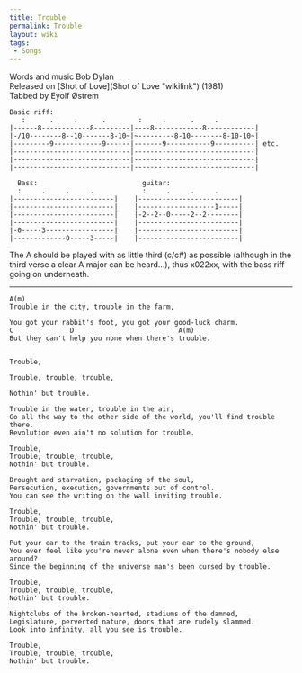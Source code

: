 ```yaml
---
title: Trouble
permalink: Trouble
layout: wiki
tags:
 - Songs
---
```


Words and music Bob Dylan  
Released on [Shot of Love](Shot of Love "wikilink") (1981)  
Tabbed by Eyolf Østrem

    Basic riff:
       :      .     .      .        :     .      .     .
    |------8------------8---------|----8------------8------------|
    |-/10--------8--10-------8-10~|~---------8-10--------8-10-10~|
    |---------9------------9------|-------9-----------9----------| etc.
    |-----------------------------|------------------------------|
    |-----------------------------|------------------------------|
    |-----------------------------|------------------------------|

      Bass:                          guitar:
      :     .     .     .            :     .     .     .
    |-------------------------|    |-------------------------|
    |-------------------------|    |-------------------1-----|
    |-------------------------|    |-2--2--0-----2--2--------|
    |-------------------------|    |-------------------------|
    |-0-----3-----------------|    |-------------------------|
    |-------------0-----3-----|    |-------------------------|

The A should be played with as little third (c/c\#) as possible
(although in the third verse a clear A major can be heard...), thus
x022xx, with the bass riff going on underneath.

* * * * *

    A(m)
    Trouble in the city, trouble in the farm,

    You got your rabbit's foot, you got your good-luck charm.
    C              D                          A(m)
    But they can't help you none when there's trouble.


    Trouble,

    Trouble, trouble, trouble,

    Nothin' but trouble.

    Trouble in the water, trouble in the air,
    Go all the way to the other side of the world, you'll find trouble there.
    Revolution even ain't no solution for trouble.

    Trouble,
    Trouble, trouble, trouble,
    Nothin' but trouble.

    Drought and starvation, packaging of the soul,
    Persecution, execution, governments out of control.
    You can see the writing on the wall inviting trouble.

    Trouble,
    Trouble, trouble, trouble,
    Nothin' but trouble.

    Put your ear to the train tracks, put your ear to the ground,
    You ever feel like you're never alone even when there's nobody else around?
    Since the beginning of the universe man's been cursed by trouble.

    Trouble,
    Trouble, trouble, trouble,
    Nothin' but trouble.

    Nightclubs of the broken-hearted, stadiums of the damned,
    Legislature, perverted nature, doors that are rudely slammed.
    Look into infinity, all you see is trouble.

    Trouble,
    Trouble, trouble, trouble,
    Nothin' but trouble.
